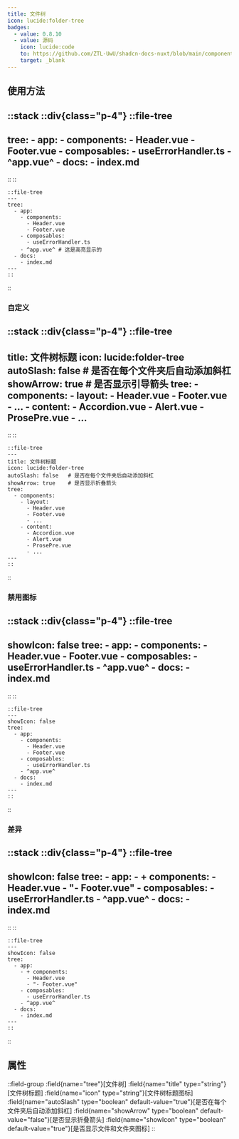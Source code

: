 ```yaml
---
title: 文件树
icon: lucide:folder-tree
badges:
  - value: 0.8.10
  - value: 源码
    icon: lucide:code
    to: https://github.com/ZTL-UwU/shadcn-docs-nuxt/blob/main/components/content/FileTree.vue
    target: _blank
---
```


## 使用方法

::stack
::div{class="p-4"}
  ::file-tree
  ---
  tree:
    - app:
      - components:
        - Header.vue
        - Footer.vue
      - composables:
        - useErrorHandler.ts
      - ^app.vue^
    - docs:
      - index.md
  ---
  ::
::
```mdc
::file-tree
---
tree:
  - app:
    - components:
      - Header.vue
      - Footer.vue
    - composables:
      - useErrorHandler.ts
    - ^app.vue^ # 这是高亮显示的
  - docs:
    - index.md
---
::
```
::

### 自定义

::stack
::div{class="p-4"}
  ::file-tree
  ---
  title: 文件树标题
  icon: lucide:folder-tree
  autoSlash: false   # 是否在每个文件夹后自动添加斜杠
  showArrow: true    # 是否显示引导箭头
  tree:
    - components:
      - layout:
        - Header.vue
        - Footer.vue
        - ...
      - content:
        - Accordion.vue
        - Alert.vue
        - ProsePre.vue
        - ...
  ---
  ::
::
```mdc
::file-tree
---
title: 文件树标题
icon: lucide:folder-tree
autoSlash: false   # 是否在每个文件夹后自动添加斜杠
showArrow: true    # 是否显示折叠箭头
tree:
  - components:
    - layout:
      - Header.vue
      - Footer.vue
      - ...
    - content:
      - Accordion.vue
      - Alert.vue
      - ProsePre.vue
      - ...
---
::
```
::
### 禁用图标

::stack
::div{class="p-4"}
  ::file-tree
  ---
  showIcon: false
  tree:
    - app:
      - components:
        - Header.vue
        - Footer.vue
      - composables:
        - useErrorHandler.ts
      - ^app.vue^
    - docs:
      - index.md
  ---
  ::
::
```mdc
::file-tree
---
showIcon: false
tree:
  - app:
    - components:
      - Header.vue
      - Footer.vue
    - composables:
      - useErrorHandler.ts
    - ^app.vue^
  - docs:
    - index.md
---
::
```
::

### 差异

::stack
::div{class="p-4"}
  ::file-tree
  ---
  showIcon: false
  tree:
    - app:
      - + components:
        - Header.vue
        - "- Footer.vue"
      - composables:
        - useErrorHandler.ts
      - ^app.vue^
    - docs:
      - index.md
  ---
  ::
::
```mdc
::file-tree
---
showIcon: false
tree:
  - app:
    - + components:
      - Header.vue
      - "- Footer.vue"
    - composables:
      - useErrorHandler.ts
    - ^app.vue^
  - docs:
    - index.md
---
::
```
::

## 属性

::field-group
  :field{name="tree"}[文件树]
  :field{name="title" type="string"}[文件树标题]
  :field{name="icon" type="string"}[文件树标题图标]
  :field{name="autoSlash" type="boolean" default-value="true"}[是否在每个文件夹后自动添加斜杠]
  :field{name="showArrow" type="boolean" default-value="false"}[是否显示折叠箭头]
  :field{name="showIcon" type="boolean" default-value="true"}[是否显示文件和文件夹图标]
:: 